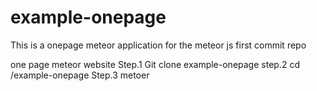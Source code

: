 # example-onepage

This is a onepage meteor application for the meteor js first commit repo


one page meteor website
Step.1 Git clone example-onepage
step.2 cd /example-onepage
Step.3 metoer 

